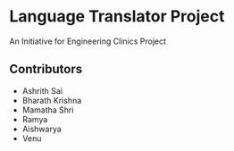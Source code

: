 
<h1>Language Translator Project</h1>
<p>An Initiative for Engineering Clinics Project</p>
<h2>Contributors</h2>
<ul>
  <li>Ashrith Sai</li>
  <li>Bharath Krishna</li>
  <li>Mamatha Shri</li>
  <li>Ramya</li>
  <li>Aishwarya</li>
  <li>Venu</li>
</ul>
